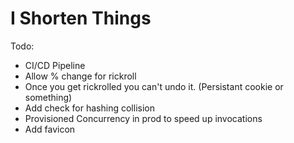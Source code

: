 # I Shorten Things

Todo:

- CI/CD Pipeline
- Allow % change for rickroll
- Once you get rickrolled you can't undo it. (Persistant cookie or something)
- Add check for hashing collision
- Provisioned Concurrency in prod to speed up invocations
- Add favicon
